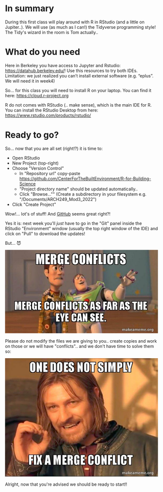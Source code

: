 # In summary

During this first class will play around with R in RStudio (and a little on Jupiter..). We will use (as much as I can!) the Tidyverse programming style! The Tidy's wizard in the room is Tom actually.. 

# What do you need

Here in Berkeley you have access to Jupyter and Rstudio: <https://datahub.berkeley.edu/>! Use this resources to try both IDEs. Limitation: we just realized you can’t install external software (e.g. “eplus”. We will need it in week4)

So… for this class you will need to install R on your laptop. You can find it here: https://cloud.r-project.org

R do not comes with RStudio (.. make sense), which is the main IDE for R. You can install the RStudio Desktop from here: https://www.rstudio.com/products/rstudio/

# Ready to go?

So... now that you are all set (right!?) it is time to:

- Open RStudio
- New Project (top-right)
- Choose "Version Control"
  - In "Repository url" copy-paste <https://github.com/CenterForTheBuiltEnvironment/R-for-Building-Science>
  - "Project directory name" should be updated automatically..
  - Click "Browse..."" (Create a subdirectory in your filesystem e.g. "/Documents/ARCH249_Mod3_2022")
- Click "Create Project"
  
Wow!... lot's of stuff! And [GitHub](https://github.com/) seems great right?! 

Yes it is: next week you'll *just* have to go in the "Git" panel inside the RStudio "Environment" window (usually the top right window of the IDE) and click on "Pull" to download the updates!

But... :smiling_imp:

!["From a great power comes a great responsibility.."](Dallo/pics/conflicts.jpg?raw=true "Title")

Please do not modify the files we are giving to you.. create copies and work on those or we will have "conflicts".. and we don't have time to solve them so:

![(Boromir at the last council when we were discussing our policies)](Dallo/pics/onedoesnot.jpg?raw=true "Title")

Alright, now that you're advised we should be ready to start!!

